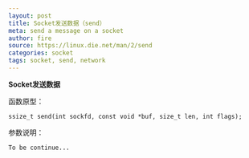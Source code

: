 ```yaml
---
layout: post
title: Socket发送数据（send）
meta: send a message on a socket
author: fire
source: https://linux.die.net/man/2/send
categories: socket 
tags: socket, send, network
---
```


**Socket发送数据**

函数原型：

~~~
ssize_t send(int sockfd, const void *buf, size_t len, int flags);
~~~

参数说明：

~~~
To be continue...
~~~